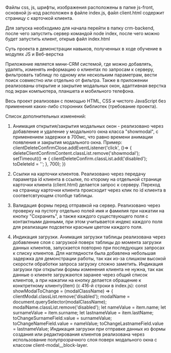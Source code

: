 Файлы css, js, шрифты, изображения расположены в папке js-front, основной js-код расположен в файле index.js, файл client.html содержит страницу с карточкой клиента.

Для запуска необходимо для начала перейти в папку crm-backend, после чего запустить сервер командой node index, после чего можно будет запустить клиент, открыв файл index.html

Суть проекта в демонстрации навыков, полученных в ходе обучение в модулях JS и Веб-верстка

Приложение является мини-CRM системой, где можно добавлять, удалять, изменять информацию о клиентах по запросам к серверу, фильтровать таблицу по одному или нескольким параметрам, вести поиск совместно или отдельно от фильтра. Также в приложении реализованы открытие и закрытие модальных окон, адаптивная верстка под экран компьютера, планшета и мобильного телефона.

Весь проект реализован с помощью HTML, CSS и чистого JavaScript без применения каких-либо сторонних библиотек (требование проекта).

Список дополнительных изменений:
1. Анимация открытия/закрытия модальных окон - реализовано через добавление и удаление у модального окна класса "showmodal", с применением задержки в 700мс, что равно времени анимации появления и закрытия модального окна. Пример:
clientDeleteConfirmClose.addEventListener('click', ()=> {
            deleteClientConfirmContent.classList.remove('showmodal');
            setTimeout(() => {
                clientDeleteConfirm.classList.add('disabled');
                toDeleteId = '';
              }, 700);
        })
2. Ссылки на карточки клиентов. Реализовано через передачу параметра id клиента в ссылке, по кторому на отдельной странице карточки клиента (client.html) делается запрос к серверу. Переход на страницу карточки клиента происходит через клик по id клиента в соответсвтующем столбце таблицы.

3. Валидация формы перед отправкой на сервер. Реализовано через проверку на пустоту отдельно полей имя и фамилия при нажатии на кнопку "Сохранить", а также каждого существующего поля с контактными данными, при этом учитывается индекс каждого поля для реализации подсветки красным цветом каждого поля.

4. Индикация загрузки. Анимация загрузки таблицы реализована через добавление слоя с загрузкой поверх таблицы до момента загрузки данных клиентов, запускается повторно при последующих запросах к списку клиентов. Для наглядности была добавлена небольшая задержка для демонстрации работы, так как из-за слишком высокой скорости обработки запроса загрузку сложно заметить.
Индикация загрузки при открытии формы изменения клиента не нужна, так как данные о клиенте загружаются заранее через общий список клиентов, а при нажатии на кнопку делается обращение к конктретному клиенту(item) (с 416-й строки в index.js):
const showModalToChange = (modalClassName) => {
            clientModal.classList.remove('disabled');
            modalName = document.querySelector(modalClassName);
            modalName.classList.remove('disabled');
            let nameValue = item.name;
            let surnameValue = item.surname;
            let lastnameValue = item.lastName;
            toChangeSurnameField.value = surnameValue;
            toChangeNameField.value = nameValue;
            toChangeLastnameField.value = lastnameValue;
Индикация загрузки при отправке данных из формы создания или редактирования клиентов реализована через использование полупрозрачного слоя поверх модального окна с классом client-modal__block-layer.